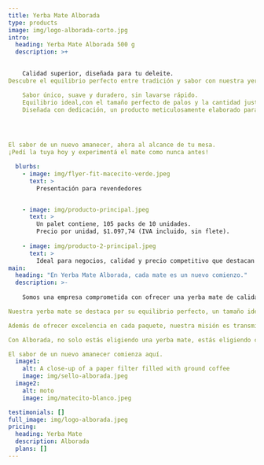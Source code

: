 ```yaml
---
title: Yerba Mate Alborada
type: products
image: img/logo-alborada-corto.jpg
intro:
  heading: Yerba Mate Alborada 500 g
  description: >+
    

    Calidad superior, diseñada para tu deleite.
Descubre el equilibrio perfecto entre tradición y sabor con nuestra yerba mate de 500 gramos, ideal para los amantes del buen mate.

    Sabor único, suave y duradero, sin lavarse rápido.
    Equilibrio ideal,con el tamaño perfecto de palos y la cantidad justa de polvillo.
    Diseñada con dedicación, un producto meticulosamente elaborado para brindar una experiencia inigualable.


    

El sabor de un nuevo amanecer, ahora al alcance de tu mesa.
¡Pedí la tuya hoy y experimentá el mate como nunca antes!

  blurbs:
    - image: img/flyer-fit-macecito-verde.jpeg
      text: >
        Presentación para revendedores   


    - image: img/producto-principal.jpeg
      text: >
        Un palet contiene, 105 packs de 10 unidades.
        Precio por unidad, $1.097,74 (IVA incluido, sin flete).
        
    - image: img/producto-2-principal.jpeg
      text: >
        Ideal para negocios, calidad y precio competitivo que destacan en el mercado.
main:
  heading: "En Yerba Mate Alborada, cada mate es un nuevo comienzo."
  description: >-
    
    Somos una empresa comprometida con ofrecer una yerba mate de calidad superior que celebra la unión, la amistad y la gratitud. Inspirados por nuestra fe en Dios y Jesucristo, trabajamos con pasión para llevar a tu mesa un producto que simboliza el agradecimiento por la vida y la conexión entre las personas.

Nuestra yerba mate se destaca por su equilibrio perfecto, un tamaño ideal de palo, la cantidad justa de polvillo y un sabor suave que no se lava rápido. Es el resultado de un proceso meticuloso que garantiza una experiencia única y duradera, diseñada para satisfacer a los paladares más exigentes.

Además de ofrecer excelencia en cada paquete, nuestra misión es transmitir valores como la fe, la unión y la autenticidad. Desde el primer mate del día, buscamos acompañarte en cada amanecer, transformando momentos cotidianos en instantes llenos de significado.

Con Alborada, no solo estás eligiendo una yerba mate, estás eligiendo calidad, tradición y un mensaje de esperanza.

El sabor de un nuevo amanecer comienza aquí.
  image1:
    alt: A close-up of a paper filter filled with ground coffee
    image: img/sello-alborada.jpeg
  image2:
    alt: moto
    image: img/matecito-blanco.jpeg

testimonials: []
full_image: img/logo-alborada.jpeg
pricing:
  heading: Yerba Mate
  description: Alborada
  plans: []
---
```

